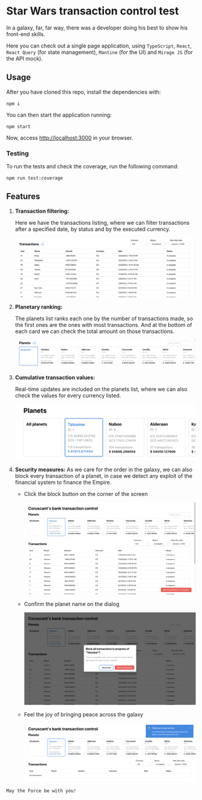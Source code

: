 # Star Wars transaction control test

In a galaxy, far, far way, there was a developer doing his best to show his front-end skills.

Here you can check out a single page application, using `TypeScript`, `React`, `React Query` (for state management), `Mantine` (for the UI) and `Mirage JS` (for the API mock).

## Usage

After you have cloned this repo, install the dependencies with:

```
npm i
```

You can then start the application running:

```
npm start
```

Now, access [http://localhost:3000](http://localhost:3000) in your browser.

### Testing

To run the tests and check the coverage, run the following command:

```
npm run test:coverage
```

## Features

1. **Transaction filtering:**

   Here we have the transactions listing, where we can filter transactions after a specified date, by status and by the executed currency.

   ![Transactions list](screenshots/image-1.png)

2. **Planetary ranking:**

   The planets list ranks each one by the number of transactions made, so the first ones are the ones with most transactions. And at the bottom of each card we can check the total amount on those transactions.

   ![Planets list](screenshots/image-2.png)

3. **Cumulative transaction values:**

   Real-time updates are included on the planets list, where we can also check the values for every currency listed.

   ![Real-time updates for every planet](screenshots/image-3.png)

4. **Security measures:**
   As we care for the order in the galaxy, we can also block every transaction of a planet, in case we detect any exploit of the financial system to finance the Empire.

   - Click the block button on the corner of the screen

     ![Block transactions on the corner of the screen](screenshots/image-4.png)

   - Confirm the planet name on the dialog

     ![Confirmation dialog](screenshots/image-5.png)

   - Feel the joy of bringing peace across the galaxy

     ![Successful alert](screenshots/image-6.png)

```
May the Force be with you!
```
